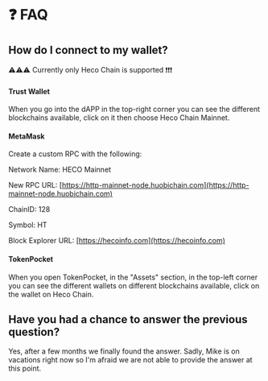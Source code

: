 # ❓ FAQ

## How do I connect to my wallet?

⚠️⚠️⚠️ Currently only Heco Chain is supported ❗️❗️❗️

#### Trust Wallet

When you go into the dAPP in the top-right corner you can see the different blockchains available, click on it then choose Heco Chain Mainnet.



#### MetaMask

Create a custom RPC with the following:

Network Name: HECO Mainnet

New RPC URL: [https://http-mainnet-node.huobichain.com](https://http-mainnet-node.huobichain.com)

ChainID: 128

Symbol: HT

Block Explorer URL: [https://hecoinfo.com](https://hecoinfo.com)



#### TokenPocket

When you open TokenPocket, in the "Assets" section, in the top-left corner you can see the different wallets on different blockchains available, click on the wallet on Heco Chain.

## Have you had a chance to answer the previous question?

Yes, after a few months we finally found the answer. Sadly, Mike is on vacations right now so I'm afraid we are not able to provide the answer at this point.



